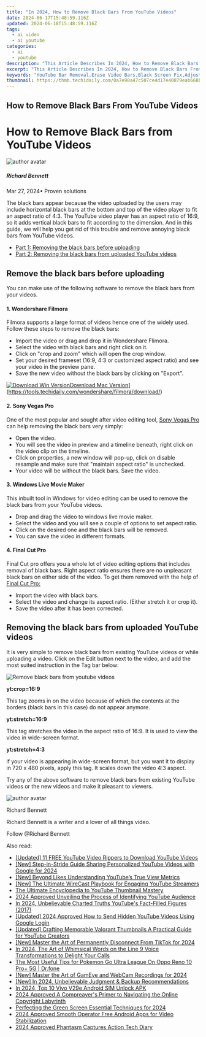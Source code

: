 ```yaml
---
title: "In 2024, How to Remove Black Bars From YouTube Videos"
date: 2024-06-17T15:48:59.116Z
updated: 2024-06-18T15:48:59.116Z
tags:
  - ai video
  - ai youtube
categories:
  - ai
  - youtube
description: "This Article Describes In 2024, How to Remove Black Bars From YouTube Videos"
excerpt: "This Article Describes In 2024, How to Remove Black Bars From YouTube Videos"
keywords: "YouTube Bar Removal,Erase Video Bars,Black Screen Fix,Adjust Video Pixels,Crop YouTube Footage,Clear Frame Issues,Edit Video Screens"
thumbnail: https://thmb.techidaily.com/0a7e98a47c507ce4d17e40879eab668bc44ad83b05fd8fefcba56a2f27460108.jpg
---
```


## How to Remove Black Bars From YouTube Videos

# How to Remove Black Bars from YouTube Videos

![author avatar](https://images.wondershare.com/filmora/article-images/richard-bennett.jpg)

##### Richard Bennett

 Mar 27, 2024• Proven solutions

 The black bars appear because the video uploaded by the users may include horizontal black bars at the bottom and top of the video player to fit an aspect ratio of 4:3\. The YouTube video player has an aspect ratio of 16:9, so it adds vertical black bars to fit according to the dimension. And in this guide, we will help you get rid of this trouble and remove annoying black bars from YouTube videos.

* [Part 1: Removing the black bars before uploading](#part1)
* [Part 2: Removing the black bars from uploaded YouTube videos](#part2)

## Remove the black bars before uploading

 You can make use of the following software to remove the black bars from your videos.

#### 1\. Wondershare Filmora

 Filmora supports a large format of videos hence one of the widely used. Follow these steps to remove the black bars:

* Import the video or drag and drop it in Wondershare Flimora.
* Select the video with black bars and right click on it.
* Click on "crop and zoom" which will open the crop window.
* Set your desired frameset (16:9, 4:3 or customized aspect ratio) and see your video in the preview pane.
* Save the new video without the black bars by clicking on "Export".

[![Download Win Version](https://images.wondershare.com/filmora/guide/download-btn-win.jpg)](https://tools.techidaily.com/wondershare/filmora/download/)[Download Mac Version](https://images.wondershare.com/filmora/guide/download-btn-mac.jpg)](https://tools.techidaily.com/wondershare/filmora/download/)

#### 2\.  Sony Vegas Pro

 One of the most popular and sought after video editing tool, [Sony Vegas Pro](https://tools.techidaily.com/wondershare/filmora/download/) can help removing the black bars very simply:

* Open the video.
* You will see the video in preview and a timeline beneath, right click on the video clip on the timeline.
* Click on properties, a new window will pop-up, click on disable resample and make sure that "maintain aspect ratio" is unchecked.
* Your video will be without the black bars. Save the video.

#### 3\.  Windows Live Movie Maker

 This inbuilt tool in Windows for video editing can be used to remove the black bars from your YouTube videos.

* Drop and drag the video to windows live movie maker.
* Select the video and you will see a couple of options to set aspect ratio.
* Click on the desired one and the black bars will be removed.
* You can save the video in different formats.

#### 4\.  Final Cut Pro

 Final Cut pro offers you a whole lot of video editing options that includes removal of black bars. Right aspect ratio ensures there are no unpleasant black bars on either side of the video. To get them removed with the help of [Final Cut Pro:](https://tools.techidaily.com/wondershare/filmora/download/)

* Import the video with black bars.
* Select the video and change its aspect ratio. (Either stretch it or crop it).
* Save the video after it has been corrected.

## Removing the black bars from uploaded YouTube videos

 It is very simple to remove black bars from existing YouTube videos or while uploading a video. Click on the Edit button next to the video, and add the most suited instruction in the Tag bar below:

![Remove black bars from youtube videos](https://images.wondershare.com/filmora/article-images/remove-black-bars-from-youtube.jpg)

 **yt:crop=16:9**

 This tag zooms in on the video because of which the contents at the borders (black bars in this case) do not appear anymore.

 **yt:stretch=16:9**

 This tag stretches the video in the aspect ratio of 16:9\. It is used to view the video in wide-screen format.

 **yt:stretch=4:3**

 if your video is appearing in wide-screen format, but you want it to display in 720 x 480 pixels, apply this tag. It scales down the video 4:3 aspect.

 Try any of the above software to remove black bars from existing YouTube videos or the new videos and make it pleasant to viewers.

![author avatar](https://images.wondershare.com/filmora/article-images/richard-bennett.jpg)

Richard Bennett

Richard Bennett is a writer and a lover of all things video.

Follow @Richard Bennett


<ins class="adsbygoogle"
     style="display:block"
     data-ad-format="autorelaxed"
     data-ad-client="ca-pub-7571918770474297"
     data-ad-slot="1223367746"></ins>



<ins class="adsbygoogle"
     style="display:block"
     data-ad-client="ca-pub-7571918770474297"
     data-ad-slot="8358498916"
     data-ad-format="auto"
     data-full-width-responsive="true"></ins>

<span class="atpl-alsoreadstyle">Also read:</span>
<div><ul>
<li><a href="https://youtube-web.techidaily.com/ed-11-free-youtube-video-rippers-to-download-youtube-videos/"><u>[Updated] 11 FREE YouTube Video Rippers to Download YouTube Videos</u></a></li>
<li><a href="https://youtube-web.techidaily.com/tep-in-stride-guide-sharing-personalized-youtube-videos-with-google-for-2024/"><u>[New] Step-in-Stride Guide  Sharing Personalized YouTube Videos with Google for 2024</u></a></li>
<li><a href="https://youtube-web.techidaily.com/eyond-likes-understanding-youtubes-true-view-metrics/"><u>[New] Beyond Likes  Understanding YouTube’s True View Metrics</u></a></li>
<li><a href="https://youtube-web.techidaily.com/he-ultimate-wirecast-playbook-for-engaging-youtube-streamers/"><u>[New] The Ultimate WireCast Playbook for Engaging YouTube Streamers</u></a></li>
<li><a href="https://youtube-web.techidaily.com/ltimate-encyclopedia-to-youtube-thumbnail-mastery/"><u>The Ultimate Encyclopedia to YouTube Thumbnail Mastery</u></a></li>
<li><a href="https://youtube-web.techidaily.com/approved-unveiling-the-process-of-identifying-youtube-audience/"><u>2024 Approved  Unveiling the Process of Identifying YouTube Audience</u></a></li>
<li><a href="https://youtube-web.techidaily.com/24-unbelievable-charted-truths-youtubes-fact-filled-figures-2017/"><u>In 2024, Unbelievable Charted Truths  YouTube's Fact-Filled Figures (2017)</u></a></li>
<li><a href="https://youtube-web.techidaily.com/ed-2024-approved-how-to-send-hidden-youtube-videos-using-google-login/"><u>[Updated] 2024 Approved  How to Send Hidden YouTube Videos Using Google Login</u></a></li>
<li><a href="https://youtube-web.techidaily.com/ed-crafting-memorable-valorant-thumbnails-a-practical-guide-for-youtube-creators/"><u>[Updated] Crafting Memorable Valorant Thumbnails  A Practical Guide for YouTube Creators</u></a></li>
<li><a href="https://tiktok-video-recordings.techidaily.com/new-master-the-art-of-permanently-disconnect-from-tiktok-for-2024/"><u>[New] Master the Art of Permanently Disconnect From TikTok for 2024</u></a></li>
<li><a href="https://audio-shaping.techidaily.com/in-2024-the-art-of-whimsical-words-on-the-line-9-voice-transformations-to-delight-your-calls/"><u>In 2024, The Art of Whimsical Words on the Line 9 Voice Transformations to Delight Your Calls</u></a></li>
<li><a href="https://android-pokemon-go.techidaily.com/the-most-useful-tips-for-pokemon-go-ultra-league-on-oppo-reno-10-proplus-5g-drfone-by-drfone-virtual-android/"><u>The Most Useful Tips for Pokemon Go Ultra League On Oppo Reno 10 Pro+ 5G | Dr.fone</u></a></li>
<li><a href="https://on-screen-recording.techidaily.com/new-master-the-art-of-gameye-and-webcam-recordings-for-2024/"><u>[New] Master the Art of GamEye and WebCam Recordings for 2024</u></a></li>
<li><a href="https://article-helps.techidaily.com/new-in-2024-unbelievable-judgment-and-backup-recommendations/"><u>[New] In 2024, Unbelievable Judgment & Backup Recommendations</u></a></li>
<li><a href="https://sim-unlock.techidaily.com/in-2024-top-10-vivo-v29e-android-sim-unlock-apk-by-drfone-android/"><u>In 2024, Top 10 Vivo V29e Android SIM Unlock APK</u></a></li>
<li><a href="https://youtube-videos.techidaily.com/2024-approved-a-compreayers-primer-to-navigating-the-online-copyright-labyrinth/"><u>2024 Approved  A Compreayer's Primer to Navigating the Online Copyright Labyrinth</u></a></li>
<li><a href="https://extra-approaches.techidaily.com/perfecting-the-green-screen-essential-techniques-for-2024/"><u>Perfecting the Green Screen  Essential Techniques for 2024</u></a></li>
<li><a href="https://smart-video-editing.techidaily.com/2024-approved-smooth-operator-free-android-apps-for-video-stabilization/"><u>2024 Approved Smooth Operator Free Android Apps for Video Stabilization</u></a></li>
<li><a href="https://extra-skills.techidaily.com/2024-approved-phantasm-captures-action-tech-diary/"><u>2024 Approved  Phantasm Captures  Action Tech Diary</u></a></li>
</ul></div>

